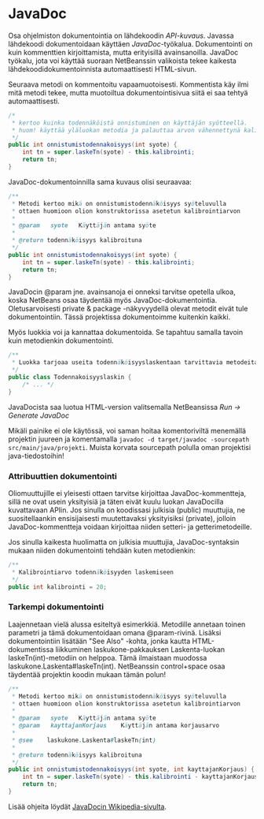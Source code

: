 # JavaDoc

Osa ohjelmiston dokumentointia on lähdekoodin *API-kuvaus*.  Javassa lähdekoodi dokumentoidaan käyttäen *JavaDoc*-työkalua.  Dokumentointi on kuin kommenttien kirjoittamista, mutta erityisillä avainsanoilla.  JavaDoc työkalu, jota voi käyttää suoraan NetBeanssin valikoista tekee kaikesta lähdekoodidokumentoinnista automaattisesti HTML-sivun.

Seuraava metodi on kommentoitu vapaamuotoisesti.  Kommentista käy ilmi mitä metodi tekee, mutta muotoiltua dokumentointisivua siitä ei saa tehtyä automaattisesti.
``` java
/* 
 * kertoo kuinka todennäköistä onnistuminen on käyttäjän syötteellä.
 * huom! käyttää yläluokan metodia ja palauttaa arvon vähennettynä kalibroinnilla
 */
public int onnistumistodennakoisyys(int syote) {
    int tn = super.laskeTn(syote) - this.kalibrointi;
    return tn;
}
```

JavaDoc-dokumentoinnilla sama kuvaus olisi seuraavaa:
``` java
/**
 * Metodi kertoo mikä on onnistumistodennäköisyys syöteluvulla
 * ottaen huomioon olion konstruktorissa asetetun kalibrointiarvon
 *
 * @param   syote   Käyttäjän antama syöte
 * 
 * @return todennäköisyys kalibroituna
 */
public int onnistumistodennakoisyys(int syote) {
    int tn = super.laskeTn(syote) - this.kalibrointi;
    return tn;
}
```

JavaDocin @param jne. avainsanoja ei onneksi tarvitse opetella ulkoa, koska NetBeans osaa täydentää myös JavaDoc-dokumentointia.  Oletusarvoisesti private & package -näkyvyydellä olevat metodit eivät tule dokumentointiin.  Tässä projektissa dokumentoimme kuitenkin kaikki.

Myös luokkia voi ja kannattaa dokumentoida. Se tapahtuu samalla tavoin kuin metodienkin dokumentointi.
``` java
/**
 * Luokka tarjoaa useita todennäköisyyslaskentaan tarvittavia metodeita
 */
public class Todennakoisyyslaskin {
    /* ... */
}
```

JavaDocista saa luotua HTML-version valitsemalla NetBeansissa *Run -> Generate JavaDoc*

Mikäli painike ei ole käytössä, voi saman hoitaa komentoriviltä menemällä projektin juureen ja komentamalla `javadoc -d target/javadoc -sourcepath src/main/java/projekti`. Muista korvata sourcepath polulla oman projektisi java-tiedostoihin! 

### Attribuuttien dokumentointi

Oliomuuttujille ei yleisesti ottaen tarvitse kirjoittaa JavaDoc-kommentteja, sillä ne ovat usein yksityisiä ja täten eivät kuulu luokan JavaDocilla kuvattavaan APIin. Jos sinulla on koodissasi julkisia (public) muuttujia, ne suositellaankin ensisijaisesti muutettavaksi yksityisiksi (private), jolloin JavaDoc-kommentteja voidaan kirjoittaa niiden setteri- ja getterimetodeille.

Jos sinulla kaikesta huolimatta on julkisia muuttujia, JavaDoc-syntaksin mukaan niiden dokumentointi tehdään kuten metodienkin: 
``` java
/**
 * Kalibrointiarvo todennäköisyyden laskemiseen
 */
public int kalibrointi = 20;
```
 
### Tarkempi dokumentointi

Laajennetaan vielä alussa esiteltyä esimerkkiä.  Metodille annetaan toinen parametri ja tämä dokumentoidaan omana @param-rivinä.  Lisäksi dokumentointiin lisätään "See Also" -kohta, jonka kautta HTML-dokumentissa liikkuminen laskukone-pakkauksen Laskenta-luokan laskeTn(int)-metodiin on helppoa.  Tämä ilmaistaan muodossa laskukone.Laskenta#laskeTn(int).  NetBeanssin control+space osaa täydentää projektin koodin mukaan tämän polun!
``` java
/**
 * Metodi kertoo mikä on onnistumistodennäköisyys syöteluvulla
 * ottaen huomioon olion konstruktorissa asetetun kalibrointiarvon
 *
 * @param   syote   Käyttäjän antama syöte
 * @param   kayttajanKorjaus    Käyttäjän antama korjausarvo
 * 
 * @see    laskukone.Laskenta#laskeTn(int)
 *
 * @return todennäköisyys kalibroituna
 */
public int onnistumistodennakoisyys(int syote, int kayttajanKorjaus) {
    int tn = super.laskeTn(syote) - this.kalibrointi - kayttajanKorjaus;
    return tn;
}
```

Lisää ohjeita löydät [JavaDocin Wikipedia-sivulta](http://en.wikipedia.org/wiki/Javadoc).
